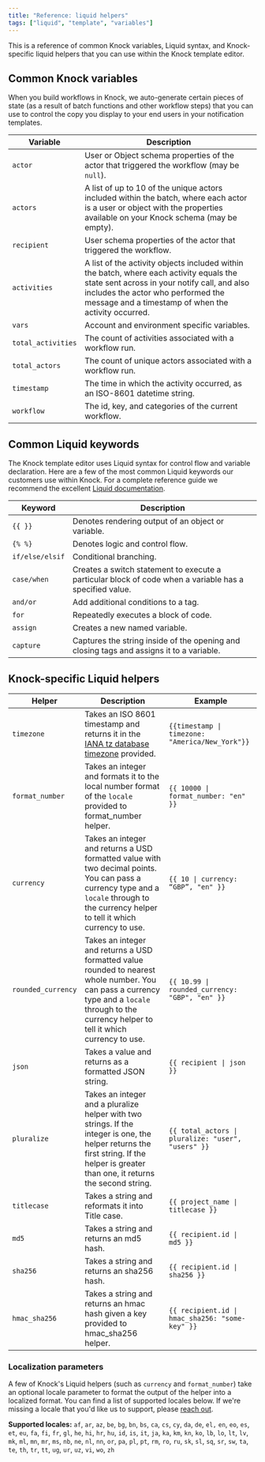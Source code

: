 ```yaml
---
title: "Reference: liquid helpers"
tags: ["liquid", "template", "variables"]
---
```


This is a reference of common Knock variables, Liquid syntax, and Knock-specific liquid helpers that you can use within the Knock template editor.

## Common Knock variables

When you build workflows in Knock, we auto-generate certain pieces of state (as a result of batch functions and other workflow steps) that you can use to control the copy you display to your end users in your notification templates.

| Variable           | Description                                                                                                                                                                                                                          |
| ------------------ | ------------------------------------------------------------------------------------------------------------------------------------------------------------------------------------------------------------------------------------ |
| `actor`            | User or Object schema properties of the actor that triggered the workflow (may be `null`).                                                                                                                                           |
| `actors`           | A list of up to 10 of the unique actors included within the batch, where each actor is a user or object with the properties available on your Knock schema (may be empty).                                                           |
| `recipient`        | User schema properties of the actor that triggered the workflow.                                                                                                                                                                     |
| `activities`       | A list of the activity objects included within the batch, where each activity equals the state sent across in your notify call, and also includes the actor who performed the message and a timestamp of when the activity occurred. |
| `vars`             | Account and environment specific variables.                                                                                                                                                                                          |
| `total_activities` | The count of activities associated with a workflow run.                                                                                                                                                                              |
| `total_actors`     | The count of unique actors associated with a workflow run.                                                                                                                                                                           |
| `timestamp`        | The time in which the activity occurred, as an ISO-8601 datetime string.                                                                                                                                                             |
| `workflow`         | The id, key, and categories of the current workflow.                                                                                                                                                                                 |

## Common Liquid keywords

The Knock template editor uses Liquid syntax for control flow and variable declaration. Here are a few of the most common Liquid keywords our customers use within Knock. For a complete reference guide we recommend the excellent [Liquid documentation](https://shopify.github.io/liquid/).

| Keyword         | Description                                                                                             |
| --------------- | ------------------------------------------------------------------------------------------------------- |
| `{{ }}`         | Denotes rendering output of an object or variable.                                                      |
| `{% %}`         | Denotes logic and control flow.                                                                         |
| `if/else/elsif` | Conditional branching.                                                                                  |
| `case/when`     | Creates a switch statement to execute a particular block of code when a variable has a specified value. |
| `and/or`        | Add additional conditions to a tag.                                                                     |
| `for`           | Repeatedly executes a block of code.                                                                    |
| `assign`        | Creates a new named variable.                                                                           |
| `capture`       | Captures the string inside of the opening and closing tags and assigns it to a variable.                |

## Knock-specific Liquid helpers

| Helper             | Description                                                                                                                                                                                      | Example                                                           |
| ------------------ | ------------------------------------------------------------------------------------------------------------------------------------------------------------------------------------------------ | ----------------------------------------------------------------- |
| `timezone`         | Takes an ISO 8601 timestamp and returns it in the [IANA tz database timezone](https://en.wikipedia.org/wiki/List_of_tz_database_time_zones) provided.                                            | <code>{{timestamp &#124; timezone: "America/New_York"}}</code>    |
| `format_number`    | Takes an integer and formats it to the local number format of the `locale` provided to format_number helper.                                                                                     | <code>{{ 10000 &#124; format_number: "en" }}</code>               |
| `currency`         | Takes an integer and returns a USD formatted value with two decimal points. You can pass a currency type and a `locale` through to the currency helper to tell it which currency to use.         | <code>{{ 10 &#124; currency: “GBP”, "en" }}</code>                |
| `rounded_currency` | Takes an integer and returns a USD formatted value rounded to nearest whole number. You can pass a currency type and a `locale` through to the currency helper to tell it which currency to use. | <code>{{ 10.99 &#124; rounded_currency: "GBP", "en" }}</code>     |
| `json`             | Takes a value and returns as a formatted JSON string.                                                                                                                                            | <code>{{ recipient &#124; json }}</code>                          |
| `pluralize`        | Takes an integer and a pluralize helper with two strings. If the integer is one, the helper returns the first string. If the helper is greater than one, it returns the second string.           | <code>{{ total_actors &#124; pluralize: "user", "users" }}</code> |
| `titlecase`        | Takes a string and reformats it into Title case.                                                                                                                                                 | <code>{{ project_name &#124; titlecase }}</code>                  |
| `md5`              | Takes a string and returns an md5 hash.                                                                                                                                                          | <code>{{ recipient.id &#124; md5 }}</code>                        |
| `sha256`           | Takes a string and returns an sha256 hash.                                                                                                                                                       | <code>{{ recipient.id &#124; sha256 }}</code>                     |
| `hmac_sha256`      | Takes a string and returns an hmac hash given a key provided to hmac_sha256 helper.                                                                                                              | <code>{{ recipient.id &#124; hmac_sha256: "some-key" }}</code>    |

### Localization parameters

A few of Knock's Liquid helpers (such as `currency` and `format_number`) take an optional locale parameter to format the output of the helper into a localized format. You can find a list of supported locales below. If we're missing a locale that you'd like us to support, please [reach out](mailto:support@knock.app).

**Supported locales:** `af`, `ar`, `az`, `be`, `bg`, `bn`, `bs`, `ca`, `cs`, `cy`, `da`, `de`, `el,` `en`, `eo`, `es`, `et`, `eu`, `fa`, `fi`, `fr`, `gl`, `he`, `hi`, `hr`, `hu`, `id`, `is`, `it`, `ja`, `ka`, `km`, `kn`, `ko`, `lb`, `lo`, `lt`, `lv`, `mk`, `ml`, `mn`, `mr`, `ms`, `nb`, `ne`, `nl`, `nn`, `or`, `pa`, `pl`, `pt`, `rm`, `ro`, `ru`, `sk`, `sl`, `sq`, `sr`, `sw`, `ta`, `te`, `th`, `tr`, `tt`, `ug`, `ur`, `uz`, `vi`, `wo`, `zh`
